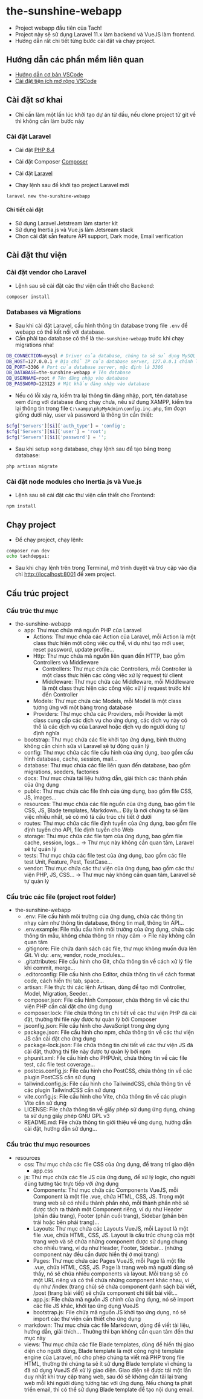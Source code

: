 # the-sunshine-webapp

-   Project webapp đầu tiên của Tach!
-   Project này sẽ sử dụng Laravel 11.x làm backend và VueJS làm frontend.
-   Hướng dẫn rất chi tiết từng bước cài đặt và chạy project.

## Hướng dẫn các phần mềm liên quan

-   [Hướng dẫn cơ bản VSCode](/docs/vscode.md)
-   [Cài đặt tiện ích mở rộng VSCode](/docs/vscode-extensions.md)

## Cài đặt sơ khai

-   Chỉ cần làm một lần lúc khởi tạo dự án từ đầu, nếu clone project từ git về thì không cần làm bước này

### Cài đặt Laravel

-   Cài đặt [PHP 8.4](https://www.php.net/downloads)
-   Cài đặt Composer [Composer](https://getcomposer.org/download/)
-   Cài đặt [Laravel](https://laravel.com/docs/11.x/installation)

-   Chạy lệnh sau để khởi tạo project Laravel mới

```bash
laravel new the-sunshine-webapp
```

#### Chi tiết cài đặt

-   Sử dụng Laravel Jetstream làm starter kit
-   Sử dụng Inertia.js và Vue.js làm Jetsream stack
-   Chọn cài đặt sẵn feature API support, Dark mode, Email verification

## Cài đặt thư viện

### Cài đặt vendor cho Laravel

-   Lệnh sau sẽ cài đặt các thư viện cần thiết cho Backend:

```bash
composer install
```

### Databases và Migrations

-   Sau khi cài đặt Laravel, cấu hình thông tin database trong file `.env` để webapp có thể kết nối với database.
-   Cần phải tạo database có thể là `the-sunshine-webapp` trước khi chạy migrations nha!

```bash
DB_CONNECTION=mysql # Driver của database, chúng ta sẽ sử dụng MySQL
DB_HOST=127.0.0.1 # Địa chỉ IP của database server, 127.0.0.1 chính là máy tính hiện tại
DB_PORT=3306 # Port của database server, mặc định là 3306
DB_DATABASE=the-sunshine-webapp # Tên database
DB_USERNAME=root # Tên đăng nhập vào database
DB_PASSWORD=123123 # Mật khẩu đăng nhập vào database
```

-   Nếu có lỗi xảy ra, kiểm tra lại thông tin đăng nhập, port, tên database xem đúng với database đang chạy chưa, nếu sử dụng XAMPP, kiểm tra lại thông tin trong file `C:\xampp\phpMyAdmin\config.inc.php`, tìm đoạn giống dưới này, user và password là thông tin cần thiết:

```php
$cfg['Servers'][$i]['auth_type'] = 'config';
$cfg['Servers'][$i]['user'] = 'root';
$cfg['Servers'][$i]['password'] = '';
```

-   Sau khi setup xong database, chạy lệnh sau để tạo bảng trong database:

```bash
php artisan migrate
```

### Cài đặt node modules cho Inertia.js và Vue.js

-   Lệnh sau sẽ cài đặt các thư viện cần thiết cho Frontend:

```bash
npm install
```

## Chạy project

-   Để chạy project, chạy lệnh:

```bash
composer run dev
echo tachdepgai:
```

-   Sau khi chạy lệnh trên trong Terminal, mở trình duyệt và truy cập vào địa chỉ [http://localhost:8001](http://localhost:8001) để xem project.

## Cấu trúc project

### Cấu trúc thư mục

-   the-sunshine-webapp
    -   app: Thư mục chứa mã nguồn PHP của Laravel
        -   Actions: Thư mục chứa các Action của Laravel, mỗi Action là một class thực hiện một công việc cụ thể, ví dụ như tạo mới user, reset password, update profile...
        -   Http: Thư mục chứa mã nguồn liên quan đến HTTP, bao gồm Controllers và Middleware
            -   Controllers: Thư mục chứa các Controllers, mỗi Controller là một class thực hiện các công việc xử lý request từ client
            -   Middleware: Thư mục chứa các Middleware, mỗi Middleware là một class thực hiện các công việc xử lý request trước khi đến Controller
        -   Models: Thư mục chứa các Models, mỗi Model là một class tương ứng với một bảng trong database
        -   Providers: Thư mục chứa các Providers, mỗi Provider là một class cung cấp các dịch vụ cho ứng dụng, các dịch vụ này có thể là các dịch vụ của Laravel hoặc dịch vụ do người dùng tự định nghĩa
    -   bootstrap: Thư mục chứa các file khởi tạo ứng dụng, bình thường không cần chỉnh sửa vì Laravel sẽ tự động quản lý
    -   config: Thư mục chứa các file cấu hình của ứng dụng, bao gồm cấu hình database, cache, session, mail...
    -   database: Thư mục chứa các file liên quan đến database, bao gồm migrations, seeders, factories
    -   docs: Thư mục chứa tài liệu hướng dẫn, giải thích các thành phần của ứng dụng
    -   public: Thư mục chứa các file tĩnh của ứng dụng, bao gồm file CSS, JS, images...
    -   resources: Thư mục chứa các file nguồn của ứng dụng, bao gồm file CSS, JS, Blade templates, Markdown... Đây là nơi chúng ta sẽ làm việc nhiều nhất, sẽ có mô tả cấu trúc chi tiết ở dưới
    -   routes: Thư mục chứa các file định tuyến của ứng dụng, bao gồm file định tuyến cho API, file định tuyến cho Web
    -   storage: Thư mục chứa các file tạm của ứng dụng, bao gồm file cache, session, logs... -> Thư mục này không cần quan tâm, Laravel sẽ tự quản lý
    -   tests: Thư mục chứa các file test của ứng dụng, bao gồm các file test Unit, Feature, Pest, TestCase...
    -   vendor: Thư mục chứa các thư viện của ứng dụng, bao gồm các thư viện PHP, JS, CSS... -> Thư mục này không cần quan tâm, Laravel sẽ tự quản lý

### Cấu trúc các file (project root folder)

-   the-sunshine-webapp
    -   .env: File cấu hình môi trường của ứng dụng, chứa các thông tin nhạy cảm như thông tin database, thông tin mail, thông tin API...
    -   .env.example: File mẫu cấu hình môi trường của ứng dụng, chứa các thông tin mẫu, không chứa thông tin nhạy cảm -> File này không cần quan tâm
    -   .gitignore: File chứa danh sách các file, thư mục không muốn đưa lên Git. Ví dụ: .env, vendor, node_modules...
    -   .gitattributes: File cấu hình cho Git, chứa thông tin về cách xử lý file khi commit, merge...
    -   .editorconfig: File cấu hình cho Editor, chứa thông tin về cách format code, cách hiển thị tab, space...
    -   artisan: File thực thi các lệnh Artisan, dùng để tạo mới Controller, Model, Migration, Seeder...
    -   composer.json: File cấu hình Composer, chứa thông tin về các thư viện PHP cần cài đặt cho ứng dụng
    -   composer.lock: File chứa thông tin chi tiết về các thư viện PHP đã cài đặt, thường thi file này được tự quản lý bởi Composer
    -   jsconfig.json: File cấu hình cho JavaScript trong ứng dụng
    -   package.json: File cấu hình cho npm, chứa thông tin về các thư viện JS cần cài đặt cho ứng dụng
    -   package-lock.json: File chứa thông tin chi tiết về các thư viện JS đã cài đặt, thường thi file này được tự quản lý bởi npm
    -   phpunit.xml: File cấu hình cho PHPUnit, chứa thông tin về các file test, các file test coverage...
    -   postcss.config.js: File cấu hình cho PostCSS, chứa thông tin về các plugin PostCSS cần sử dụng
    -   tailwind.config.js: File cấu hình cho TailwindCSS, chứa thông tin về các plugin TailwindCSS cần sử dụng
    -   vite.config.js: File cấu hình cho Vite, chứa thông tin về các plugin Vite cần sử dụng
    -   LICENSE: File chứa thông tin về giấy phép sử dụng ứng dụng, chúng ta sử dụng giấy phép GNU GPL v3
    -   README.md: File chứa thông tin giới thiệu về ứng dụng, hướng dẫn cài đặt, hướng dẫn sử dụng...

### Cấu trúc thư mục resources

-   resources
    -   css: Thư mục chứa các file CSS của ứng dụng, để trang trí giao diện
        -   app.css
    -   js: Thư mục chứa các file JS của ứng dụng, để xử lý logic, cho người dùng tương tác trực tiếp với ứng dụng
        -   Components: Thư mục chứa các Components VueJS, mỗi Component là một file .vue, chứa HTML, CSS, JS. Trong một trang web sẽ có nhiều thành phần nhỏ, mỗi thành phần nhỏ sẽ được tách ra thành một Component riêng, ví dụ như Header (phần đầu trang), Footer (phần cuối trang), Sidebar (phần bên trái hoặc bên phải trang)...
        -   Layouts: Thư mục chứa các Layouts VueJS, mỗi Layout là một file .vue, chứa HTML, CSS, JS. Layout là cấu trúc chung của một trang web và sẽ chứa những component được sử dụng chung cho nhiều trang, ví dụ như Header, Footer, Sidebar... (những component này đều cần được hiển thị ở mọi trang)
        -   Pages: Thư mục chứa các Pages VueJS, mỗi Page là một file .vue, chứa HTML, CSS, JS. Page là trang web mà người dùng sẽ thấy, nó sẽ chứa nhiều components và layout. Mỗi trang sẽ có một URL riêng và có thể chứa những component khác nhau, ví dụ như /index (trang chủ) sẽ chứa component danh sách bài viết, /post (trang bài viết) sẽ chứa component chi tiết bài viết...
        -   app.js: File chứa mã nguồn JS chính của ứng dụng, nó sẽ import các file JS khác, khởi tạo ứng dụng VueJS
        -   bootstrap.js: File chứa mã nguồn JS khởi tạo ứng dụng, nó sẽ import các thư viện cần thiết cho ứng dụng
    -   markdown: Thư mục chứa các file Markdown, dùng để viết tài liệu, hướng dẫn, giải thích... Thường thì bạn không cần quan tâm đến thư mục này
    -   views: Thư mục chứa các file Blade templates, dùng để hiển thị giao diện cho người dùng, Blade template là một công nghệ template engine của Laravel, nó cho phép chúng ta viết mã PHP trong file HTML, thường thì chúng ta sẽ ít sử dụng Blade template vì chúng ta đã sử dụng VueJS để xử lý giao diện. Giao diện sẽ được tải một lần duy nhất khi truy cập trang web, sau đó sẽ không cần tải lại trang web mỗi khi người dùng tương tác với ứng dụng. Nếu chúng ta phát triển email, thì có thể sử dụng Blade template để tạo nội dung email.
